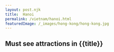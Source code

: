 ```yaml
---
layout: post.njk
title:  Hanoi
permalink: /vietnam/hanoi.html
featuredImage: /_images/hong-kong/hong-kong.jpg
---
```

## Must see attractions in {{title}}